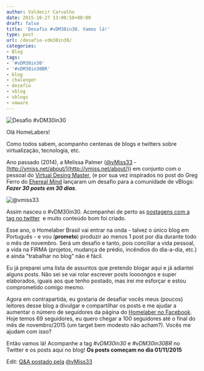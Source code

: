```yaml
---
author: Valdecir Carvalho
date: 2015-10-27 13:00:58+00:00
draft: false
title: 'Desafio #vDM30in30. Vamos lá!'
type: post
url: /desafio-vdm30in30/
categories:
- Blog
tags:
- '#vDM30in30'
- '#vDM30in30BR'
- blog
- chalenger
- desafio
- vblog
- vblogs
- vmware
---
```


![Desafio #vDM30in30](/imagens/2015/10/vDM30in30-300x139.png)


Olá HomeLabers!

Como todos sabem, acompanho centenas de blogs e twitters sobre virtualização, tecnologia, etc.

Ano passado (2014), a Melissa Palmer ([@vMiss33](http://twitter.com/vmiss33) -  [http://vmiss.net/about/](http://vmiss.net/about/)) em conjunto com o pessoal do [Virtual Desing Master](http://www.virtualdesignmaster.com/), (e por sua vez inspirados no post do Greg Ferro do [Ehereal Mind](http://(http://etherealmind.com/challenge-30-blogs-30-days/)) lançaram um desafio para a comunidade de vBlogs: _**Fazer 30 posts em 30 dias**_.

![@vmiss33](/imagens/2015/10/@vmiss33-300x80.png)


Assim nasceu o #vDM30in30. Acompanhei de perto as [postagens com a tag no twitter](https://twitter.com/search?f=realtime&q=%23vDM30in30)  e muito conteúdo bom foi criado.

Esse ano, o Homelaber Brasil vai entrar na onda - talvez o único blog em Português - e vou (**prometo**) produzir ao menos 1 post por dia durante todo o mês de novembro. Será um desafio e tanto, pois conciliar a vida pessoal, a vida na FIRMA (projetos, mudança de prédio, incêndios do dia-a-dia, etc.) e ainda "trabalhar no blog" não é fácil.

Eu já preparei uma lista de assuntos que pretendo blogar aqui e já adiantei alguns posts. Não sei se vai rolar escrever posts loooongos e super elaborados, iguais aos que tenho postado, mas irei me esforçar e estou comprometido comigo mesmo.

Agora em contrapartida, eu gostaria de desafiar vocês meus (poucos) leitores desse blog a divulgar e compartilhar os posts e me ajudar a aumentar o número de seguidores da página do [Homelaber no Facebook](https://www.facebook.com/homelaber/). Hoje temos 69 seguidores, eu quero chegar a 100 seguidores até o final do mês de novembro/2015 (um target bem modesto não acham?). Vocês me ajudam com isso?

Então vamos lá! Acompanhe a tag _#vDM30in30_ e _#vDM30in30BR_ no Twitter e os posts aqui no blog! **Os posts começam no dia 01/11/2015**

Edit: [Q&A postado pela](http://vmiss.net/writing/vdm30in30-is-coming-qa-inside/?utm_source=twitterfeed&utm_medium=twitter) [@vMiss33](http://twitter.com/vmiss33)
